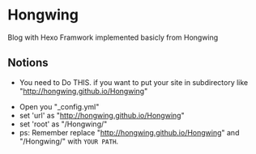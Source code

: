 # Hongwing
Blog with Hexo Framwork implemented basicly from Hongwing

## Notions
* You need to Do THIS. if you want to put your site in subdirectory like "http://hongwing.github.io/Hongwing" 
>
* Open you "_config.yml"
* set 'url' as "http://hongwing.github.io/Hongwing"
* set 'root' as "/Hongwing/" 
* ps: Remember replace "http://hongwing.github.io/Hongwing" and "/Hongwing/" with `YOUR PATH`.
